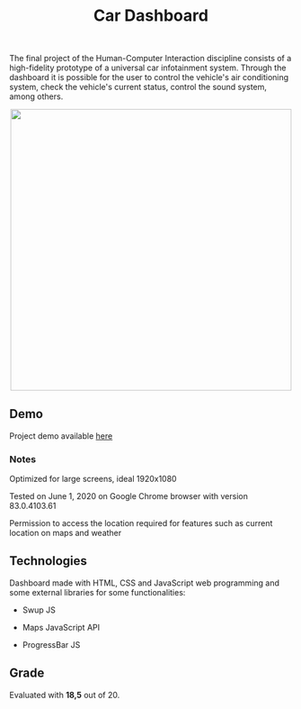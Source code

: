 <h1 align="center"> Car Dashboard</h1> <br>

The final project of the Human-Computer Interaction discipline consists of a high-fidelity prototype of a universal car infotainment system. Through the dashboard it is possible for the user to control the vehicle's air conditioning system, check the vehicle's current status, control the sound system, among others.

<p align="center">
  <a href="https://hugofpaiva.github.io/car_dashboard_ihc/">
    <img src="https://hugopaiva.com/docs/ihc.gif" width="500">
  </a>
</p>

## Demo
Project demo available <a href="https://hugofpaiva.github.io/car_dashboard_ihc/">here</a>

### Notes
Optimized for large screens, ideal 1920x1080

Tested on June 1, 2020 on Google Chrome browser with version 83.0.4103.61

Permission to access the location required for features such as current location on maps and weather

## Technologies

Dashboard made with HTML, CSS and JavaScript web programming and some external libraries for some functionalities:
-  Swup JS
    
-  Maps JavaScript API
    
-  ProgressBar JS

## Grade

Evaluated with **18,5** out of 20.
